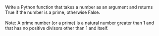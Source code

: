 Write a Python function that takes a number as an argument and returns True if the number is a prime, otherwise False.<br>
<br>
Note: A prime number (or a prime) is a natural number greater than 1 and that has no positive divisors other than 1 and itself.
